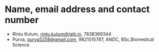 # Name, email address and contact number
- Rintu Kutum, rintu.kutum@igib.in, 7838369344
- Purva, purva5258@gmail.com, 9821015787, ANDC, BSc,Biomedical Science
